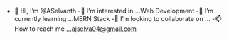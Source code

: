 - 👋 Hi, I’m @ASelvanth
-👀 I’m interested in ...Web Development
-🌱 I’m currently learning ...MERN Stack
-💞️ I’m looking to collaborate on ...
-📫 How to reach me ...ajselva04@gmail.com

